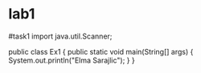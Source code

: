 # lab1
#task1
import java.util.Scanner;

public class Ex1 {
    public static void main(String[] args) {
        System.out.println("Elma Sarajlic");
    }
}
